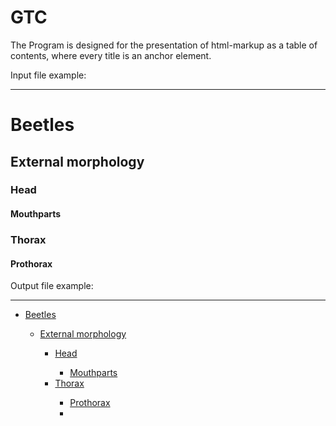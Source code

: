 # GTC
The Program is designed for the presentation of html-markup as a table of contents, where every title is an anchor element.

Input file example:
<hr>
<h1 id="section1">Beetles</h1>
    <h2 id="section2">External morphology</h2>
        <h3 id="section3">Head</h3>
            <h4 id="section4">Mouthparts</h4>
        <h3 id="section5">Thorax</h3>
            <h4 id="section6">Prothorax</h4>
            
Output file example:  
<hr>
<ul>
<li>
<a href="<путь к файлу>/#id="section1">Beetles</a>
</li>
<ul>
<li>
<a href="<путь к файлу>/#id="section2">External morphology</a>
</li>
<ul>
<li>
<a href="<путь к файлу>/#id="section3">Head</a>
</li>
<ul>
<li>
<a href="<путь к файлу>/#<id="section4">Mouthparts</a>
</li>
</ul>
<li>
<a href="<путь к файлу>/#<id=«section5">Thorax</a>
</li>
<ul>
<li>
<a href="<путь к файлу>/#<id="section6">Prothorax </a>
</li>
<li>
